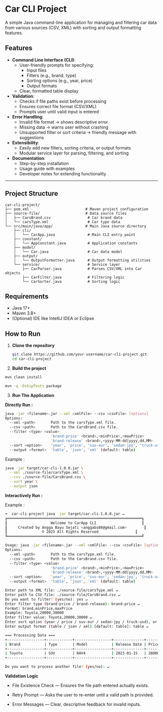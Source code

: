 # Car CLI Project

A simple Java command-line application for managing and filtering car data from various sources (CSV, XML) with sorting and output formatting features.

## Features
- **Command Line Interface (CLI)**:
  - User-friendly prompts for specifying:
    - Input files
    - Filters (e.g., brand, type)
    - Sorting options (e.g., year, price)
    - Output formats
  - Clear, formatted table display
- **Validation**:
  - Checks if file paths exist before processing
  - Ensures correct file format (CSV/XML)
  - Prompts user until valid input is entered
- **Error Handling**:
  - Invalid file format → shows descriptive error
  - Missing data → warns user without crashing
  - Unsupported filter or sort criteria → friendly message with suggestions
- **Extensibility**:
  - Easily add new filters, sorting criteria, or output formats
  - Modular service layer for parsing, filtering, and sorting
- **Documentation**:
  - Step-by-step installation
  - Usage guide with examples
  - Developer notes for extending functionality

---

## Project Structure
```
car-cli-project/
├── pom.xml                          # Maven project configuration
├── source-file/                     # Data source files
│   ├── CarsBrand.csv                 # Car brand data
│   └── carsType.xml                  # Car type data
└── src/main/java/app/               # Main Java source directory
    ├── cli/
    │   └── CarApp.java               # Main CLI entry point
    ├── constant/
    │   └── AppConstant.java          # Application constants
    ├── model/
    │   └── Car.java                  # Car data model
    ├── output/
    │   └── OutputFormatter.java      # Output formatting utilities
    └── service/                      # Service layer
        ├── CarParser.java            # Parses CSV/XML into Car objects
        ├── CarFilter.java            # Filtering logic
        └── CarSorter.java            # Sorting logic
```

## Requirements
- Java 17+
- Maven 3.8+
- (Optional) IDE like IntelliJ IDEA or Eclipse

## How to Run
1. **Clone the repository**  
   ```bash
   git clone https://github.com/your-username/car-cli-project.git
   cd car-cli-project

2. **Build the project**
```bash
mvn clean install
```

```bash
mvn -q -DskipTests package
```

3. **Run The Application**

**Directly Run :** 

```bash
java -jar <filename>.jar --xml <xmlFile> --csv <csvFile> [options]
Options:
  --xml <path>       Path to the carsType.xml file.
  --csv <path>       Path to the CarsBrand.csv file.
  --filter <type> <value>
                     'brand-price' <brand>,<minPrice>,<maxPrice>
                     'brand-release' <brand>,<yyyy-MM-dd|yyyy,dd,MM>
  --sort <option>    'year', 'price', 'suv-eur', 'sedan-jpy', 'truck-usd'
  --output <format>  'table', 'json', 'xml' (default: table)
```

Example : 
```bash
java -jar target/car-cli-1.0.0.jar \
  --xml ./source-file/carsType.xml \
  --csv ./source-file/CarsBrand.csv \
  --sort year \
  --output json
```

**Interactively Run :** 

Example : 
```bash
➜  car-cli-project java -jar target/car-cli-1.0.0.jar ↵
╔══════════════════════════════════════════════════════════════╗
║                    Welcome to CarApp CLI                     ║
║     Created by Angga Bayu Sejati <anggabs86@gmail.com>        ║
║                © 2025 All Rights Reserved                 ║
╚══════════════════════════════════════════════════════════════╝

Usage: java -jar <filename>.jar --xml <xmlFile> --csv <csvFile> [options]
Options:
  --xml <path>       Path to the carsType.xml file.
  --csv <path>       Path to the CarsBrand.csv file.
  --filter <type> <value>
                     'brand-price' <brand>,<minPrice>,<maxPrice>
                     'brand-release' <brand>,<yyyy-MM-dd|yyyy,dd,MM>
  --sort <option>    'year', 'price', 'suv-eur', 'sedan-jpy', 'truck-usd'
  --output <format>  'table', 'json', 'xml' (default: table)

Enter path to XML file: ./source-file/carsType.xml ↵
Enter path to CSV file: ./source-file/CarsBrand.csv ↵
Do you want to filter? (yes/no): yes ↵
Enter filter type (brand-price / brand-release): brand-price ↵
Format: brand,minPrice,maxPrice
Example: Toyota,20000,30000
Enter filter value: Toyota,20000,30000 ↵
Enter sort option (year / price / suv-eur / sedan-jpy / truck-usd), or leave blank:  ↵
Enter output format (table / json / xml) [default: table]: table ↵

=== Processing Data ===
+-----------------+------------+-----------------+--------------+--------------+--------------+--------------+--------------+
| Brand           | Type       | Model           | Release Date | Price (JPY)  | Price (EUR)  | Price (GBP)  | Price (USD)  |
+-----------------+------------+-----------------+--------------+--------------+--------------+--------------+--------------+
| Toyota          | SUV        | RAV4            | 2023-01-15   | 2800000.0    | 23000.0      | 20000.0      | 25000.0      |
+-----------------+------------+-----------------+--------------+--------------+--------------+--------------+--------------+

Do you want to process another file? (yes/no): ↵
```

**Validation Logic**

- File Existence Check — Ensures the file path entered actually exists.

- Retry Prompt — Asks the user to re-enter until a valid path is provided.

- Error Messages — Clear, descriptive feedback for invalid inputs.